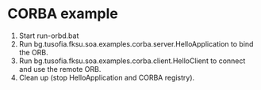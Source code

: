 # CORBA example

1. Start run-orbd.bat
2. Run bg.tusofia.fksu.soa.examples.corba.server.HelloApplication to bind the ORB.
3. Run bg.tusofia.fksu.soa.examples.corba.client.HelloClient to connect and use the remote ORB.
4. Clean up (stop HelloApplication and CORBA registry).